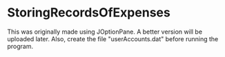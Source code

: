 # StoringRecordsOfExpenses
This was originally made using JOptionPane. A better version will be uploaded later. Also, create the file "userAccounts.dat" before running the program.
